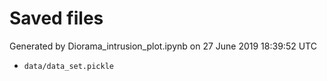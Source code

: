# Saved files 


Generated by Diorama_intrusion_plot.ipynb on 27 June 2019 18:39:52 UTC

*  `data/data_set.pickle` 
